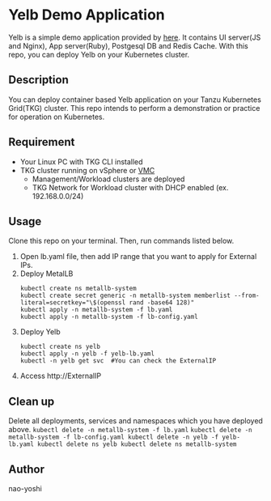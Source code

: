 # Yelb Demo Application
Yelb is a simple demo application provided by [here](https://github.com/mreferre/yelb). It contains UI server(JS and Nginx), App server(Ruby), Postgesql DB and Redis Cache. With this repo, you can deploy Yelb on your Kubernetes cluster.

## Description
You can deploy container based Yelb application on your Tanzu Kubernetes Grid(TKG) cluster. This repo intends to perform a demonstration or practice for operation on Kubernetes.

## Requirement
- Your Linux PC with TKG CLI installed
- TKG cluster running on vSphere or [VMC](https://cloud.vmware.com/jp/vmc-aws) 
  - Management/Workload clusters are deployed
  - TKG Network for Workload cluster with DHCP enabled (ex. 192.168.0.0/24)

## Usage
Clone this repo on your terminal. Then, run commands listed below.
1. Open lb.yaml file, then add IP range that you want to apply for External IPs.
2. Deploy MetalLB
    ```
    kubectl create ns metallb-system
    kubectl create secret generic -n metallb-system memberlist --from-literal=secretkey="\$(openssl rand -base64 128)"
    kubectl apply -n metallb-system -f lb.yaml
    kubectl apply -n metallb-system -f lb-config.yaml
    ```
3. Deploy Yelb
    ```
    kubectl create ns yelb
    kubectl apply -n yelb -f yelb-lb.yaml
    kubectl -n yelb get svc  #You can check the ExternalIP
    ```
4. Access http://ExternalIP

## Clean up
Delete all deployments, services and namespaces which you have deployed above.
    ```
    kubectl delete -n metallb-system -f lb.yaml
    ```
    ```
    kubectl delete -n metallb-system -f lb-config.yaml
    kubectl delete -n yelb -f yelb-lb.yaml
    kubectl delete ns yelb
    kubectl delete ns metallb-system
    ```

## Author
nao-yoshi
